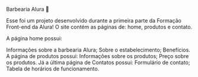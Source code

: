 Barbearia Alura 💇

Esse foi um projeto desenvolvido durante a primeira parte da Formação Front-end da Alura! O site contém as páginas de: home, produtos e contato.

A página home possui:

Informações sobre a barbearia Alura;
Sobre o estabelecimento;
Benefícios.
A página de produtos possui:
Informações sobre os produtos;
Preço sobre os produtos.
Já a última página de Contatos possui:
Formulário de contato;
Tabela de horários de funcionamento.
